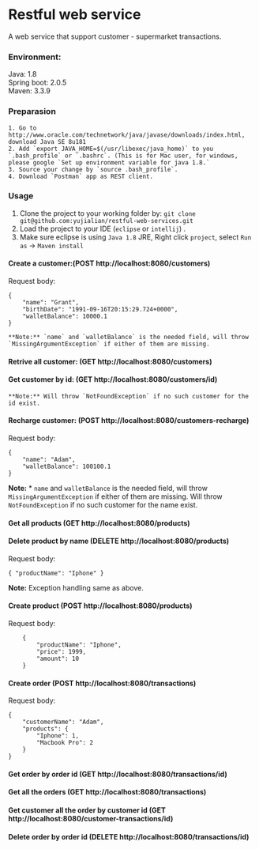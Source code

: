 # Restful web service
A web service that support customer - supermarket  transactions.

### Environment:
Java: 1.8 <br />
Spring boot: 2.0.5 <br />
Maven: 3.3.9 <br />

### Preparasion
	1. Go to http://www.oracle.com/technetwork/java/javase/downloads/index.html, download Java SE 8u181
	2. Add `export JAVA_HOME=$(/usr/libexec/java_home)` to you `.bash_profile` or `.bashrc`. (This is for Mac user, for windows, please google `Set up environment variable for java 1.8.`
	3. Source your change by `source .bash_profile`.
    4. Download `Postman` app as REST client.

### Usage
1. Clone the project to your working folder by: `git clone git@github.com:yujialian/restful-web-services.git`
2. Load the project to your IDE (`eclipse` or `intellij`) .
3. Make sure eclipse is using `Java 1.8` JRE, Right click `project`, select `Run as` -> `Maven install`

#### Create a customer:(POST http://localhost:8080/customers)

Request body:

```
{
    "name": "Grant",
    "birthDate": "1991-09-16T20:15:29.724+0000",
    "walletBalance": 10000.1
}
```

	**Note:** `name` and `walletBalance` is the needed field, will throw `MissingArgumentException` if either of them are missing.

#### Retrive all customer: (GET http://localhost:8080/customers)

#### Get customer by id: (GET http://localhost:8080/customers/id)

	**Note:** Will throw `NotFoundException` if no such customer for the id exist.

#### Recharge customer: (POST  http://localhost:8080/customers-recharge)

Request body:

```
{
    "name": "Adam",
    "walletBalance": 100100.1
}
```

**Note:** * `name` and `walletBalance` is the needed field, will throw `MissingArgumentException` if either of them are missing. Will throw `NotFoundException` if no such customer for the name exist.

#### Get all products (GET http://localhost:8080/products)

#### Delete product by name (DELETE  http://localhost:8080/products)

Request body:

```
{ "productName": "Iphone" }
```

**Note:** Exception handling same as above.

#### Create product (POST http://localhost:8080/products)

Request body:

```
    {
        "productName": "Iphone",
        "price": 1999,
        "amount": 10
    }
```

#### Create order (POST http://localhost:8080/transactions) 

Request body:

```
{
    "customerName": "Adam",
    "products": {
    	"Iphone": 1,
    	"Macbook Pro": 2
    }
}
```

#### Get order by order id (GET http://localhost:8080/transactions/id)

#### Get all the orders (GET http://localhost:8080/transactions)

#### Get customer all the order by customer id (GET http://localhost:8080/customer-transactions/id)

#### Delete order by order id (DELETE http://localhost:8080/transactions/id)
